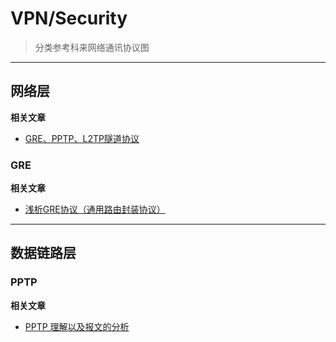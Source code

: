 # VPN/Security

> 分类参考科来网络通讯协议图

---

## 网络层

**相关文章**
- [GRE、PPTP、L2TP隧道协议](https://blog.csdn.net/eydwyz/article/details/54879808)

### GRE

**相关文章**
- [浅析GRE协议（通用路由封装协议）](https://blog.csdn.net/mary19920410/article/details/72303641)

---

## 数据链路层

### PPTP

**相关文章**
- [PPTP 理解以及报文的分析](https://blog.csdn.net/zhaqiwen/article/details/10083025)
